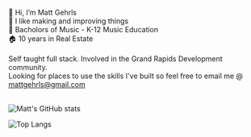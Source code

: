 👋 Hi, I’m Matt Gehrls <br/>
💙 I like making and improving things <br/>
🎵 Bacholors of Music - K-12 Music Education <br/>
🏠 10 years in Real Estate<br><br>
Self taught full stack. Involved in the Grand Rapids Development community. <br/>
Looking for places to use the skills I've built so feel free to email me @ mattgehrls@gmail.com<br><br>


![Matt's GitHub stats](https://github-readme-stats.vercel.app/api?username=mgehrls&show_icons=true&theme=radical)

![Top Langs](https://github-readme-stats.vercel.app/api/top-langs/?username=mgehrls&theme=radical)
